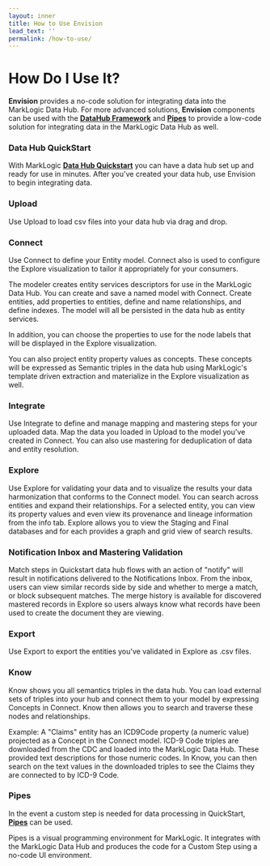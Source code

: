 ```yaml
---
layout: inner
title: How to Use Envision
lead_text: ''
permalink: /how-to-use/
---
```


# How Do I Use It?

**Envision** provides a no-code solution for integrating data into the MarkLogic Data Hub.  For more advanced solutions, **Envision** components can be used with the **[DataHub Framework](http://docs.marklogic.com/datahub/)** and **[Pipes](https://github.com/marklogic-community/pipes/wiki)** to provide a low-code solution for integrating data in the MarkLogic Data Hub as well.

### Data Hub QuickStart
With MarkLogic **[Data Hub Quickstart](https://docs.marklogic.com/datahub/5.2/install.html)** you can have a data hub set up and ready for use in minutes. After you've created your data hub, use Envision to begin integrating data.

### Upload
Use Upload to load csv files into your data hub via drag and drop.  

### Connect
Use Connect to define your Entity model.  Connect also is used to configure the Explore visualization to tailor it appropriately for your consumers. 

The modeler creates entity services descriptors for use in the MarkLogic Data Hub. You can create and save a named model with Connect. Create entities, add properties to entities, define and name relationships, and define indexes.  The model will all be persisted in the data hub as entity services. 

In addition, you can choose the properties to use for the node labels that will be displayed in the Explore visualization. 

You can also project entity property values as concepts. These concepts will be expressed as Semantic triples in the data hub using MarkLogic's template driven extraction and materialize in the Explore visualization as well.

### Integrate
Use Integrate to define and manage mapping and mastering steps for your uploaded data. Map the data you loaded in Upload to the model you've created in Connect. You can also use mastering for deduplication of data and entity resolution.

### Explore
Use Explore for validating your data and to visualize the results your data harmonization that conforms to the Connect model. You can search across entities and expand their relationships. For a selected entity, you can view its property values and even view its provenance and lineage information from the info tab. Explore allows you to view the Staging and Final databases and for each provides a graph and grid view of search results.

### Notification Inbox and Mastering Validation
Match steps in Quickstart data hub flows with an action of "notify" will result in notifications delivered to the Notifications Inbox.  From the inbox, users can view similar records side by side and whether to merge a match, or block subsequent matches.  The merge history is available for discovered mastered records in Explore so users always know what records have been used to create the document they are viewing.

### Export
Use Export to export the entities you've validated in Explore as .csv files.

### Know
Know shows you all semantics triples in the data hub. You can load external sets of triples into your hub and connect them to your model by expressing Concepts in Connect. Know then allows you to search and traverse these nodes and relationships.  

Example: A "Claims" entity has an ICD9Code property (a numeric value) projected as a Concept in the Connect model.  ICD-9 Code triples are downloaded from the CDC and loaded into the MarkLogic Data Hub.  These provided text descriptions for those numeric codes.  In Know, you can then search on the text values in the downloaded triples to see the Claims they are connected to by ICD-9 Code.

### Pipes
In the event a custom step is needed for data processing in QuickStart, **[Pipes](https://github.com/marklogic-community/pipes/wiki)** can be used.

Pipes is a visual programming environment for MarkLogic. It integrates with the MarkLogic Data Hub and produces the code for a Custom Step using a no-code UI environment.


